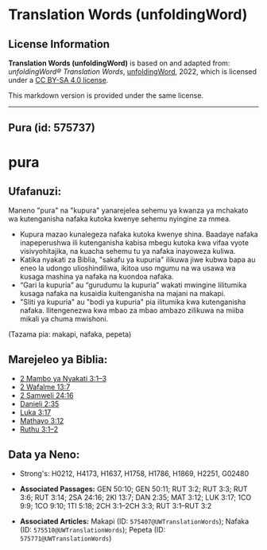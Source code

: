 # Translation Words (unfoldingWord)

## License Information

**Translation Words (unfoldingWord)** is based on and adapted from: _unfoldingWord® Translation Words_, [unfoldingWord](https://unfoldingword.org/utw), 2022, which is licensed under a [CC BY-SA 4.0 license](https://creativecommons.org/licenses/by-sa/4.0/legalcode.en).

This markdown version is provided under the same license.



--------------------------------

## Pura (id: 575737)

pura
====

Ufafanuzi:
----------

Maneno "pura" na "kupura" yanarejelea sehemu ya kwanza ya mchakato wa kutenganisha nafaka kutoka kwenye sehemu nyingine za mmea.

* Kupura mazao kunalegeza nafaka kutoka kwenye shina. Baadaye nafaka inapeperushwa ili kutenganisha kabisa mbegu kutoka kwa vifaa vyote visivyohitajika, na kuacha sehemu tu ya nafaka inayoweza kuliwa.
* Katika nyakati za Biblia, "sakafu ya kupuria" ilikuwa jiwe kubwa bapa au eneo la udongo ulioshindiliwa, ikitoa uso mgumu na wa usawa wa kusaga mashina ya nafaka na kuondoa nafaka.
* “Gari la kupuria” au “gurudumu la kupuria” wakati mwingine lilitumika kusaga nafaka na kusaidia kuitenganisha na majani na makapi.
* "Sliti ya kupuria" au "bodi ya kupuria" pia ilitumika kwa kutenganisha nafaka. Ilitengenezwa kwa mbao za mbao ambazo zilikuwa na miiba mikali ya chuma mwishoni.

(Tazama pia: makapi, nafaka, pepeta)

Marejeleo ya Biblia:
--------------------

* [2 Mambo ya Nyakati 3:1–3](https://ref.ly/2Chr3:1-2Chr3:3)
* [2 Wafalme 13:7](https://ref.ly/2Kgs13:7)
* [2 Samweli 24:16](https://ref.ly/2Sam24:16)
* [Danieli 2:35](https://ref.ly/Dan2:35)
* [Luka 3:17](https://ref.ly/Luke3:17)
* [Mathayo 3:12](https://ref.ly/Matt3:12)
* [Ruthu 3:1–2](https://ref.ly/Ruth3:1-Ruth3:2)

Data ya Neno:
-------------

* Strong's: H0212, H4173, H1637, H1758, H1786, H1869, H2251, G02480

* **Associated Passages:** GEN 50:10; GEN 50:11; RUT 3:2; RUT 3:3; RUT 3:6; RUT 3:14; 2SA 24:16; 2KI 13:7; DAN 2:35; MAT 3:12; LUK 3:17; 1CO 9:9; 1CO 9:10; 1TI 5:18; 2CH 3:1–2CH 3:3; RUT 3:1–RUT 3:2
* **Associated Articles:** Makapi (ID: `575407@UWTranslationWords`); Nafaka (ID: `575510@UWTranslationWords`); Pepeta (ID: `575771@UWTranslationWords`)

